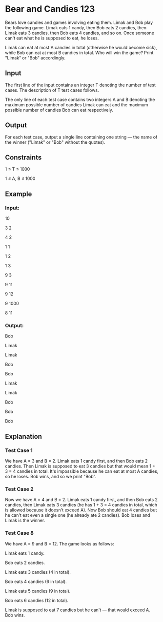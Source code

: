 # Bear and Candies 123

Bears love candies and games involving eating them. Limak and Bob play the following game. 
Limak eats 1 candy, then Bob eats 2 candies, then Limak eats 3 candies, then Bob eats 4 candies, and so on. 
Once someone can't eat what he is supposed to eat, he loses.

Limak can eat at most A candies in total (otherwise he would become sick), while Bob can eat at most B candies in total. 
Who will win the game? Print "Limak" or "Bob" accordingly.

## Input

The first line of the input contains an integer T denoting the number of test cases. The description of T test cases follows.

The only line of each test case contains two integers A and B denoting the maximum possible number of candies Limak can eat 
and the maximum possible number of candies Bob can eat respectively.

## Output

For each test case, output a single line containing one string — the name of the winner ("Limak" or "Bob" without the quotes).

## Constraints

1 ≤ T ≤ 1000

1 ≤ A, B ≤ 1000

## Example

### Input:

10

3 2

4 2

1 1

1 2

1 3

9 3

9 11

9 12

9 1000

8 11

### Output:

Bob

Limak

Limak

Bob

Bob

Limak

Limak

Bob

Bob

Bob

## Explanation

### Test Case 1

We have A = 3 and B = 2. Limak eats 1 candy first, and then Bob eats 2 candies. 
Then Limak is supposed to eat 3 candies but that would mean 1 + 3 = 4 candies in total. 
It's impossible because he can eat at most A candies, so he loses. Bob wins, and so we print "Bob".

### Test Case 2

Now we have A = 4 and B = 2. 
Limak eats 1 candy first, and then Bob eats 2 candies, then Limak eats 3 candies (he has 1 + 3 = 4 candies in total, which is allowed because it doesn't exceed A). 
Now Bob should eat 4 candies but he can't eat even a single one (he already ate 2 candies). Bob loses and Limak is the winner.

### Test Case 8

We have A = 9 and B = 12. The game looks as follows:

Limak eats 1 candy.

Bob eats 2 candies.

Limak eats 3 candies (4 in total).

Bob eats 4 candies (6 in total).

Limak eats 5 candies (9 in total).

Bob eats 6 candies (12 in total).

Limak is supposed to eat 7 candies but he can't — that would exceed A. Bob wins.
